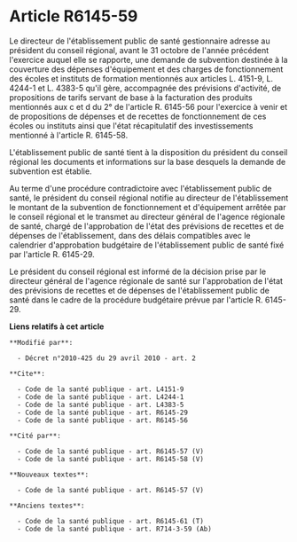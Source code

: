 # Article R6145-59

Le directeur de l'établissement public de santé gestionnaire adresse au président du conseil régional, avant le 31 octobre de
l'année précédent l'exercice auquel elle se rapporte, une demande de subvention destinée à la couverture des dépenses
d'équipement et des charges de fonctionnement des écoles et instituts de formation mentionnés aux articles L. 4151-9, L.
4244-1 et L. 4383-5 qu'il gère, accompagnée des prévisions d'activité, de propositions de tarifs servant de base à la
facturation des produits mentionnés aux c et d du 2° de l'article R. 6145-56 pour l'exercice à venir et de propositions de
dépenses et de recettes de fonctionnement de ces écoles ou instituts ainsi que l'état récapitulatif des investissements
mentionné à l'article R. 6145-58.

L'établissement public de santé tient à la disposition du président du conseil régional les documents et informations sur la
base desquels la demande de subvention est établie. 

Au terme d'une procédure contradictoire avec l'établissement public de santé, le président du conseil régional notifie au
directeur de l'établissement le montant de la subvention de fonctionnement et d'équipement arrêtée par le conseil régional et
le transmet au         directeur général de l'agence régionale de santé, chargé de l'approbation de l'état des prévisions de
recettes et de dépenses de l'établissement, dans des délais compatibles avec le calendrier d'approbation budgétaire de
l'établissement public de santé fixé par l'article R. 6145-29. 

Le président du conseil régional est informé de la décision prise par le         directeur général de l'agence régionale de
santé sur l'approbation de l'état des prévisions de recettes et de dépenses de l'établissement public de santé dans le cadre
de la procédure budgétaire prévue par l'article R. 6145-29.

**Liens relatifs à cet article**

	**Modifié par**:

	  - Décret n°2010-425 du 29 avril 2010 - art. 2

	**Cite**:

	  - Code de la santé publique - art. L4151-9
	  - Code de la santé publique - art. L4244-1
	  - Code de la santé publique - art. L4383-5
	  - Code de la santé publique - art. R6145-29
	  - Code de la santé publique - art. R6145-56

	**Cité par**:

	  - Code de la santé publique - art. R6145-57 (V)
	  - Code de la santé publique - art. R6145-58 (V)

	**Nouveaux textes**:

	  - Code de la santé publique - art. R6145-57 (V)

	**Anciens textes**:

	  - Code de la santé publique - art. R6145-61 (T)
	  - Code de la santé publique - art. R714-3-59 (Ab)
